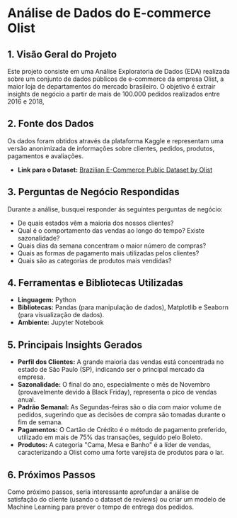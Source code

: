 # Análise de Dados do E-commerce Olist

## 1. Visão Geral do Projeto

Este projeto consiste em uma Análise Exploratoria de Dados (EDA) realizada sobre um conjunto de dados públicos de e-commerce da empresa Olist, a maior loja de departamentos do mercado brasileiro. O objetivo é extrair insights de negócio a partir de mais de 100.000 pedidos realizados entre 2016 e 2018,

## 2. Fonte dos Dados

Os dados foram obtidos através da plataforma Kaggle e representam uma versão anonimizada de informações sobre clientes, pedidos, produtos, pagamentos e avaliações.
* **Link para o Dataset:** [Brazilian E-Commerce Public Dataset by Olist](https://www.kaggle.com/datasets/olistbr/brazilian-ecommerce)

## 3. Perguntas de Negócio Respondidas

Durante a análise, busquei responder ás seguintes perguntas de negócio:

* De quais estados vêm a maioria dos nossos clientes?
* Qual é o comportamento das vendas ao longo do tempo? Existe sazonalidade?
* Quais dias da semana concentram o maior número de compras?
* Quais as formas de pagamento mais utilizadas pelos clientes?
* Quais são as categorias de produtos mais vendidas?

## 4. Ferramentas e Bibliotecas Utilizadas

* **Linguagem:** Python
* **Bibliotecas:** Pandas (para manipulação de dados), Matplotlib e Seaborn (para visualização de dados).
* **Ambiente:** Jupyter Notebook 

## 5. Principais Insights Gerados

* **Perfil dos Clientes:** A grande maioria das vendas está concentrada no estado de São Paulo (SP), indicando ser o principal mercado da empresa.
* **Sazonalidade:** O final do ano, especialmente o mês de Novembro (provavelmente devido à Black Friday), representa o pico de vendas anual.
* **Padrão Semanal:** As Segundas-feiras são o dia com maior volume de pedidos, sugerindo que as decisões de compra são tomadas durante o fim de semana.
* **Pagamentos:** O Cartão de Crédito é o método de pagamento preferido, utilizado em mais de 75% das transações, seguido pelo Boleto.
* **Produtos:** A categoria "Cama, Mesa e Banho" é a líder de vendas, caracterizando a Olist como uma forte varejista de produtos para o lar.

## 6. Próximos Passos

Como próximo passos, seria interessante aprofundar a análise de satisfação do cliente (usando o dataset de reviews) ou criar um modelo de Machine Learning para prever o tempo de entrega dos pedidos.